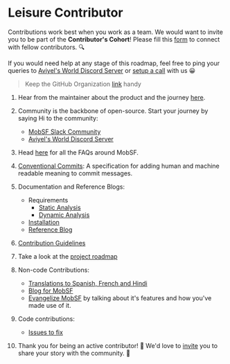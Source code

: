 # Leisure Contributor

Contributions work best when you work as a team. We would want to invite you to be part of the **Contributor's Cohort**! Please fill this [form](https://aviyel.typeform.com/to/KeRCSzd3) to connect with fellow contributors. :mag:

If you would need help at any stage of this roadmap, feel free to ping your queries to [Aviyel's World Discord Server](https://discord.gg/mB5w2D59za) or [setup a call](https://calendly.com/siddharthshiv/contributor-catchup-aviyel) with us :grinning:

>  Keep the GitHub Organization [link](https://github.com/MobSF) handy

1. Hear from the maintainer about the product and the journey [here](https://www.youtube.com/watch?v=5bOkjho-IEs&list=PLQEGxqpF0XxarEtoPD5h7YAbLPqONs9e0).

2. Community is the backbone of open-source. Start your journey by saying Hi to the community:
    - [MobSF Slack Community](https://mobsf.slack.com/join/shared_invite/enQtNzM2NTAyNzA1MjgxLTdjMzkzNDc3ZjdiMjkwZTZhMmFhNDlkZmMwZDhjNDNmYTAzYWE5NGZlMDIzYzliNTdiMDQ2MTRlYjU1MjkyNGM#/shared-invite/email)
    - [Aviyel's World Discord Server](https://discord.gg/mB5w2D59za)

3. Head [here](https://aviyel.com/projects/7/mobile-security-framework/questions) for all the FAQs around MobSF.

4. [Conventional Commits](https://www.conventionalcommits.org/en/v1.0.0/): A specification for adding human and machine readable meaning to commit messages.

5. Documentation and Reference Blogs:
    - Requirements
      - [Static Analysis](https://mobsf.github.io/docs/#/requirements)
      - [Dynamic Analysis](https://mobsf.github.io/docs/#/requirements)
    - [Installation](https://mobsf.github.io/docs/#/installation)
    - [Reference Blog](https://aviyel.com/post/643/a-brief-introduction-and-guide-to-mobile-security-framework-mobsf)

6. [Contribution Guidelines](https://github.com/MobSF/Mobile-Security-Framework-MobSF/blob/master/.github/CONTRIBUTING.md)

7. Take a look at the [project roadmap](https://github.com/MobSF/Mobile-Security-Framework-MobSF/projects/5)

8. Non-code Contributions:
    - [Translations to Spanish, French and Hindi](https://github.com/MobSF/docs)
    - [Blog for MobSF](https://github.com/aviyeldevrel/Aviyel-Blogs-Review/issues)
    - [Evangelize MobSF](https://aviyel.typeform.com/to/Om0YksAY) by talking about it's features and how you've made use of it. 

9. Code contributions:
    - [Issues to fix](https://github.com/MobSF/Mobile-Security-Framework-MobSF/issues?q=label%3A%22PR+welcome%22)
   
10. Thank you for being an active contributor! :tada: We'd love to [invite](https://aviyel.typeform.com/to/nGNeu3hK) you to share your story with the community. :microphone:
